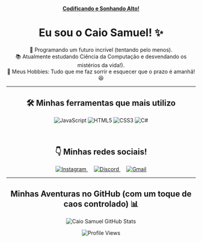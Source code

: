 <p align="center">
<a href="https://github.com/CaioSamlage">
<h4 align="center">Codificando e Sonhando Alto!</h4>
</a>
</p>

<h1 align="center"> Eu sou o Caio Samuel! ✨</h1>

<p align="center">
  🚀 Programando um futuro incrível (tentando pelo menos). <br>
  📚 Atualmente estudando Ciência da Computação e desvendando os mistérios da vida!). <br>
  🎨 Meus Hobbies: Tudo que me faz sorrir e esquecer que o prazo é amanhã! 😆
</p>

---

<h2 align="center">🛠️ Minhas ferramentas que mais utilizo </h2>

<p align="center">
<img src="https://img.shields.io/badge/JavaScript-F7DF1E?style=for-the-badge&logo=javascript&logoColor=black&link=https://developer.mozilla.org/pt-BR/docs/Web/JavaScript&border_radius=50" alt="JavaScript" title="Adoro uns loops bem feitos!">
<img src="https://img.shields.io/badge/HTML5-E34F26?style=for-the-badge&logo=html5&logoColor=white&link=https://developer.mozilla.org/pt-BR/docs/Web/HTML&border_radius=50" alt="HTML5" title="A estrutura é a base, mas a criatividade é o tempero!">
<img src="https://img.shields.io/badge/CSS3-1572B6?style=for-the-badge&logo=css3&logoColor=white&link=https://developer.mozilla.org/pt-BR/docs/Web/CSS&border_radius=50" alt="CSS3" title="Transformando pixels em arte!">
<img src="https://img.shields.io/badge/C%23-239120?style=for-the-badge&logo=c-sharp&logoColor=white&link=https://docs.microsoft.com/pt-br/dotnet/csharp/&border_radius=50" alt="C#" title="C#? Desafio aceito!">
</p>
<br>


<h2 align="center">👇 Minhas redes sociais!</h2>

<p align="center">
<a href="YOUR_INSTAGRAM_LINK" target="_blank" title="Me segue lá no Insta para ver meus bastidores (e talvez uns memes)!">
<img src="https://img.shields.io/badge/Instagram-E4405F?style=for-the-badge&logo=instagram&logoColor=white&logoWidth=30&height=40&border_radius=50" alt="Instagram">
</a>
&nbsp; &nbsp; <a href="YOUR_DISCORD_INVITE_LINK" target="_blank" title="Bora pro Discord trocar uma ideia (ou jogar algo)!">
<img src="https://img.shields.io/badge/Discord-5865F2?style=for-the-badge&logo=discord&logoColor=white&logoWidth=30&height=40&border_radius=50" alt="Discord">
</a>
&nbsp; &nbsp;
<a href="mailto:YOUR_EMAIL_ADDRESS" title="Manda um e-mail, prometo que não vou demorar muito pra responder (depende do café!)">
<img src="https://img.shields.io/badge/Gmail-D14836?style=for-the-badge&logo=gmail&logoColor=white&logoWidth=30&height=40&border_radius=50" alt="Gmail">
</a>
</p>

---

<h2 align="center">Minhas Aventuras no GitHub (com um toque de caos controlado) 📊</h2>

<p align="center">
  <img src="https://github-readme-stats.vercel.app/api?username=CaioSamlage&show_icons=true&theme=dark&include_all_commits=true&count_private=true&line_height=25&title_color=8B008B&icon_color=8B008B&text_color=E0E0E0&border_color=8B008B" alt="Caio Samuel GitHub Stats">
  <br>
  

<p align="center">
  <img src="https://komarev.com/ghpvc/?username=CaioSamlage&style=for-the-badge&color=8B008B&label=Visitas%20&message=%F0%9F%A4%94" alt="Profile Views">
</p>
